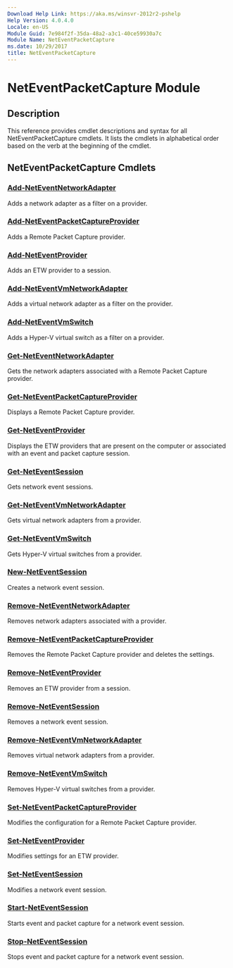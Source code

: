 ```yaml
---
Download Help Link: https://aka.ms/winsvr-2012r2-pshelp
Help Version: 4.0.4.0
Locale: en-US
Module Guid: 7e984f2f-35da-48a2-a3c1-40ce59930a7c
Module Name: NetEventPacketCapture
ms.date: 10/29/2017
title: NetEventPacketCapture
---
```


# NetEventPacketCapture Module
## Description
This reference provides cmdlet descriptions and syntax for all NetEventPacketCapture cmdlets. It lists the cmdlets in alphabetical order based on the verb at the beginning of the cmdlet.

## NetEventPacketCapture Cmdlets
### [Add-NetEventNetworkAdapter](./Add-NetEventNetworkAdapter.md)
Adds a network adapter as a filter on a provider.

### [Add-NetEventPacketCaptureProvider](./Add-NetEventPacketCaptureProvider.md)
Adds a Remote Packet Capture provider.

### [Add-NetEventProvider](./Add-NetEventProvider.md)
Adds an ETW provider to a session.

### [Add-NetEventVmNetworkAdapter](./Add-NetEventVmNetworkAdapter.md)
Adds a virtual network adapter as a filter on the provider.

### [Add-NetEventVmSwitch](./Add-NetEventVmSwitch.md)
Adds a Hyper-V virtual switch as a filter on a provider.

### [Get-NetEventNetworkAdapter](./Get-NetEventNetworkAdapter.md)
Gets the network adapters associated with a Remote Packet Capture provider.

### [Get-NetEventPacketCaptureProvider](./Get-NetEventPacketCaptureProvider.md)
Displays a Remote Packet Capture provider.

### [Get-NetEventProvider](./Get-NetEventProvider.md)
Displays the ETW providers that are present on the computer or associated with an event and packet capture session.

### [Get-NetEventSession](./Get-NetEventSession.md)
Gets network event sessions.

### [Get-NetEventVmNetworkAdapter](./Get-NetEventVmNetworkAdapter.md)
Gets virtual network adapters from a provider.

### [Get-NetEventVmSwitch](./Get-NetEventVmSwitch.md)
Gets Hyper-V virtual switches from a provider.

### [New-NetEventSession](./New-NetEventSession.md)
Creates a network event session.

### [Remove-NetEventNetworkAdapter](./Remove-NetEventNetworkAdapter.md)
Removes network adapters associated with a provider.

### [Remove-NetEventPacketCaptureProvider](./Remove-NetEventPacketCaptureProvider.md)
Removes the Remote Packet Capture provider and deletes the settings.

### [Remove-NetEventProvider](./Remove-NetEventProvider.md)
Removes an ETW provider from a session.

### [Remove-NetEventSession](./Remove-NetEventSession.md)
Removes a network event session.

### [Remove-NetEventVmNetworkAdapter](./Remove-NetEventVmNetworkAdapter.md)
Removes virtual network adapters from a provider.

### [Remove-NetEventVmSwitch](./Remove-NetEventVmSwitch.md)
Removes Hyper-V virtual switches from a provider.

### [Set-NetEventPacketCaptureProvider](./Set-NetEventPacketCaptureProvider.md)
Modifies the configuration for a Remote Packet Capture provider.

### [Set-NetEventProvider](./Set-NetEventProvider.md)
Modifies settings for an ETW provider.

### [Set-NetEventSession](./Set-NetEventSession.md)
Modifies a network event session.

### [Start-NetEventSession](./Start-NetEventSession.md)
Starts event and packet capture for a network event session.

### [Stop-NetEventSession](./Stop-NetEventSession.md)
Stops event and packet capture for a network event session.


